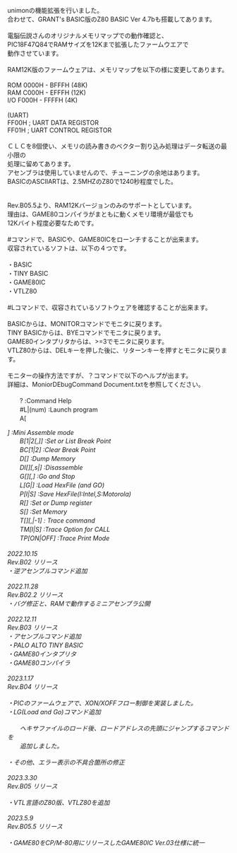 unimonの機能拡張を行いました。<br>
合わせて、GRANT's BASIC版のZ80 BASIC Ver 4.7bも搭載してあります。<br>
<br>
電脳伝説さんのオリジナルメモリマップでの動作確認と、<br>
PIC18F47Q84でRAMサイズを12Kまで拡張したファームウエアで<br>
動作させています。<br>
<br>
RAM12K版のファームウェアは、メモリマップを以下の様に変更してあります。<br>
<br>
ROM 0000H - BFFFH (48K)<br>
RAM C000H - EFFFH (12K)<br>
I/O F000H - FFFFH (4K)<br>
<br>
(UART)<br>
FF00H	; UART DATA REGISTOR<br>
FF01H	; UART CONTROL REGISTOR<br>
<br>
ＣＬＣを8個使い、メモリの読み書きのベクター割り込み処理はデータ転送の最小限の<br>
処理に留めてあります。<br>
アセンブラは使用していませんので、チューニングの余地はあります。<br>
BASICのASCIIARTは、2.5MHZのZ80で1240秒程度でした。<br>
<br>
<br>
Rev.B05.5より、RAM12Kバージョンのみのサポートとしています。<br>
理由は、GAME80コンパイラがまともに動くメモリ環境が最低でも<br>
12Kバイト程度必要なためです。<br>
<br>
#コマンドで、BASICや、GAME80ICをローンチすることが出来ます。<br>
収容されているソフトは、以下の４つです。<br>
<br>
・BASIC<br>
・TINY BASIC<br>
・GAME80IC<br>
・VTLZ80<br>
<br>
#Lコマンドで、収容されているソフトウェアを確認することが出来ます。<br>
<br>
BASICからは、MONITORコマンドでモニタに戻ります。<br>
TINY BASICからは、BYEコマンドでモニタに戻ります。<br>
GAME80インタプリタからは、>=3でモニタに戻ります。<br>
VTLZ80からは、DELキーを押した後に、リターンキーを押すとモニタに戻ります。<br>
<br>
モニターの操作方法ですが、？コマンドで以下のヘルプが出ます。<br>
詳細は、MoniorDEbugCommand Document.txtを参照してください。<br>
<br>
　　? :Command Help<br>
　　#L|(num) :Launch program<br>
　　A[<address>] :Mini Assemble mode<br>
　　B[1|2[,<adr>]] :Set or List Break Point<br>
　　BC[1|2] :Clear Break Point<br>
　　D[<adr>] :Dump Memory<br>
　　DI[<adr>][,s<steps>|<adr>] :Disassemble<br>
　　G[<adr>][,<stop adr>] :Go and Stop<br>
　　L[G|<offset>] :Load HexFile (and GO)<br>
　　P[I|S] :Save HexFile(I:Intel,S:Motorola)<br>
　　R[<reg>] :Set or Dump register<br>
　　S[<adr>] :Set Memory<br>
　　T[<adr>][,<steps>|-1] : Trace command<br>
　　TM[I|S] :Trace Option for CALL<br>
　　TP[ON|OFF] :Trace Print Mode<br>
<br>
2022.10.15<br>
Rev.B02 リリース<br>
・逆アセンブルコマンド追加<br>
<br>
2022.11.28<br>
Rev.B02.2 リリース<br>
・バグ修正と、RAMで動作するミニアセンブラ公開<br>
<br>
2022.12.11<br>
Rev.B03 リリース<br>
・アセンブルコマンド追加<br>
・PALO ALTO TINY BASIC<br>
・GAME80インタプリタ<br>
・GAME80コンパイラ<br>
<br>
2023.1.17<br>
Rev.B04 リリース<br>
<br>
・PICのファームウェアで、XON/XOFFフロー制御を実装しました。<br>
・LG(Load and Go)コマンド追加<br>
<br>
　　ヘキサファイルのロード後、ロードアドレスの先頭にジャンプするコマンドを<br>
　　追加しました。<br>
<br>
・その他、エラー表示の不具合箇所の修正<br>
<br>
2023.3.30<br>
Rev.B05 リリース<br>
<br>
・VTL言語のZ80版、VTLZ80を追加<br>
<br>
2023.5.9<br>
Rev.B05.5 リリース<br>
<br>
・GAME80をCP/M-80用にリリースしたGAME80IC Ver.03仕様に統一<br>

